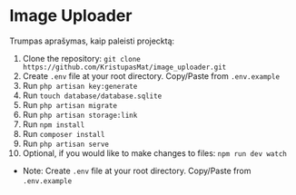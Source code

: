 # Image Uploader
<p>Trumpas aprašymas, kaip paleisti projecktą:</p>

1. Clone the repository: `git clone https://github.com/KristupasMat/image_uploader.git`
2. Create `.env` file at your root directory. Copy/Paste from `.env.example`
3. Run `php artisan key:generate`
4. Run `touch database/database.sqlite` 
5. Run `php artisan migrate`
6. Run `php artisan storage:link`
7. Run `npm install`
8. Run `composer install`
9. Run `php artisan serve`
10. Optional, if you would like to make changes to files: `npm run dev watch`


* Note: Create `.env` file at your root directory. Copy/Paste from 
`.env.example`

